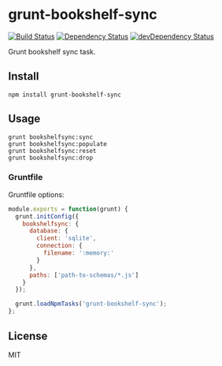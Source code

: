 # grunt-bookshelf-sync
[![Build Status](https://travis-ci.org/lemonde/grunt-bookshelf-sync.svg?branch=master)](https://travis-ci.org/lemonde/grunt-bookshelf-sync)
[![Dependency Status](https://david-dm.org/lemonde/grunt-bookshelf-sync.svg?theme=shields.io)](https://david-dm.org/lemonde/grunt-bookshelf-sync)
[![devDependency Status](https://david-dm.org/lemonde/grunt-bookshelf-sync/dev-status.svg?theme=shields.io)](https://david-dm.org/lemonde/grunt-bookshelf-sync#info=devDependencies)

Grunt bookshelf sync task.

## Install

```
npm install grunt-bookshelf-sync
```

## Usage

```shell
grunt bookshelfsync:sync
grunt bookshelfsync:populate
grunt bookshelfsync:reset
grunt bookshelfsync:drop
```

### Gruntfile

Gruntfile options:

```js
module.exports = function(grunt) {
  grunt.initConfig({
    bookshelfsync: {
      database: {
        client: 'sqlite',
        connection: {
          filename: ':memory:'
        }
      },
      paths: ['path-to-schemas/*.js']
    }
  });

  grunt.loadNpmTasks('grunt-bookshelf-sync');
};
```

## License

MIT
